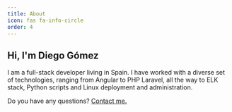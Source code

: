 ```yaml
---
title: About
icon: fas fa-info-circle
order: 4
---
```



## Hi, I'm Diego Gómez

I am a full-stack developer living in Spain. I have worked with a diverse set of technologies, ranging from Angular to PHP Laravel, all the way to ELK stack, Python scripts and Linux deployment and administration.

Do you have any questions? [Contact me.](mailto:diegogomezledo@gmail.com)
